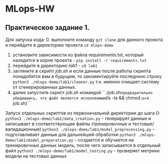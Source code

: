 # MLops-HW

## Практическое задание 1.
Для запуска кода:
0. выполните команду ```git clone``` для данного проекта и перейдите в директорию проекта ```cd mlops-demo```
1. установите зависимости из файла requirements.txt, который находится в корне проекта - ```pip install -r requirements.txt```
2. перейдите в директорию *lab1* - ```cd lab1```
3. загляните в скрипт *job.sh* и если данные после работы скрипта понадобятся вам в будущем, то закоментируйте последнюю строку ```python3 ./mlops-demo/lab1/cleaner.py``` т.к. именно очищает систему от сгенерированных данных.
4. далее запустите скрипт *job.sh* командой ``./job.sh``` предварительно убедившись, что файл является исполняемым ```(ls -la && chmod u+x job.sh)```

Запуск отдельных скриптов из первоначальной директории до шага 0:
```python3 ./mlops-demo/lab1/data_creation.py``` - генерирует данные и записывает в соответствующие файлы (тренировочные и тестовые/валидационные)
```python3 ./mlops-demo/lab1/model_preprocessing.py``` - подготавливает данные для дальнейшей обработки
```python3 ./mlops-demo/lab1/model_preparation.py``` - создается и обучается на тренировочных данных модель, после чего записывается в отдельный файл
```python3 ./mlops-demo/lab1/model_testing.py``` - проверяет метрики модели на тестовых данных
